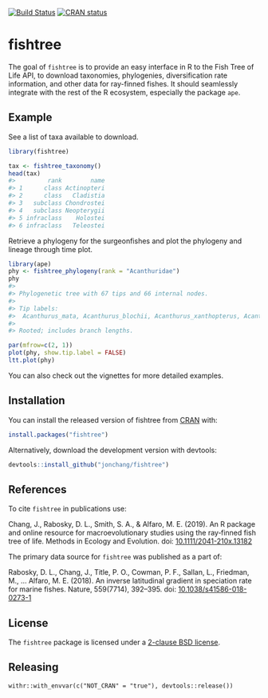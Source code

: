 
<!-- README.md is generated from README.Rmd. Please edit that file -->

[![Build
Status](https://travis-ci.com/jonchang/fishtree.svg?token=CAAYReeKsDcnZM7jk2wY&branch=master)](https://travis-ci.com/jonchang/fishtree)
[![CRAN
status](https://www.r-pkg.org/badges/version/fishtree)](https://cran.r-project.org/package=fishtree)

# fishtree

The goal of `fishtree` is to provide an easy interface in R to the Fish
Tree of Life API, to download taxonomies, phylogenies, diversification
rate information, and other data for ray-finned fishes. It should
seamlessly integrate with the rest of the R ecosystem, especially the
package `ape`.

## Example

See a list of taxa available to download.

``` r
library(fishtree)

tax <- fishtree_taxonomy()
head(tax)
#>         rank        name
#> 1      class Actinopteri
#> 2      class   Cladistia
#> 3   subclass Chondrostei
#> 4   subclass Neopterygii
#> 5 infraclass    Holostei
#> 6 infraclass   Teleostei
```

Retrieve a phylogeny for the surgeonfishes and plot the phylogeny and
lineage through time plot.

``` r
library(ape)
phy <- fishtree_phylogeny(rank = "Acanthuridae")
phy
#> 
#> Phylogenetic tree with 67 tips and 66 internal nodes.
#> 
#> Tip labels:
#>  Acanthurus_mata, Acanthurus_blochii, Acanthurus_xanthopterus, Acanthurus_bariene, Acanthurus_dussumieri, Acanthurus_leucocheilus, ...
#> 
#> Rooted; includes branch lengths.
```

``` r
par(mfrow=c(2, 1))
plot(phy, show.tip.label = FALSE)
ltt.plot(phy)
```

You can also check out the vignettes for more detailed examples.

## Installation

You can install the released version of fishtree from
[CRAN](https://CRAN.R-project.org) with:

``` r
install.packages("fishtree")
```

Alternatively, download the development version with devtools:

``` r
devtools::install_github("jonchang/fishtree")
```

## References

To cite `fishtree` in publications use:

Chang, J., Rabosky, D. L., Smith, S. A., & Alfaro, M. E. (2019). An R
package and online resource for macroevolutionary studies using the
ray‐finned fish tree of life. Methods in Ecology and Evolution. doi:
[10.1111/2041-210x.13182](https://doi.org/10.1111/2041-210x.13182)

The primary data source for `fishtree` was published as a part of:

Rabosky, D. L., Chang, J., Title, P. O., Cowman, P. F., Sallan, L.,
Friedman, M., … Alfaro, M. E. (2018). An inverse latitudinal gradient in
speciation rate for marine fishes. Nature, 559(7714), 392–395. doi:
[10.1038/s41586-018-0273-1](https://doi.org/10.1038/s41586-018-0273-1)

## License

The `fishtree` package is licensed under a [2-clause BSD
license](https://opensource.org/licenses/BSD-2-Clause).

## Releasing

    withr::with_envvar(c("NOT_CRAN" = "true"), devtools::release())
